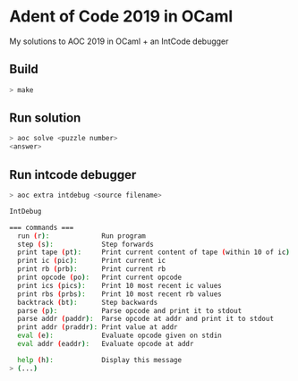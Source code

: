 # Adent of Code 2019 in OCaml
My solutions to AOC 2019 in OCaml + an IntCode debugger

## Build
```bash
> make
```

## Run solution
```bash
> aoc solve <puzzle number>
<answer>
```

## Run intcode debugger
```bash
> aoc extra intdebug <source filename>

IntDebug

=== commands ===
  run (r):             Run program
  step (s):            Step forwards
  print tape (pt):     Print current content of tape (within 10 of ic)
  print ic (pic):      Print current ic
  print rb (prb):      Print current rb
  print opcode (po):   Print current opcode
  print ics (pics):    Print 10 most recent ic values
  print rbs (prbs):    Print 10 most recent rb values
  backtrack (bt):      Step backwards
  parse (p):           Parse opcode and print it to stdout
  parse addr (paddr):  Parse opcode at addr and print it to stdout
  print addr (praddr): Print value at addr
  eval (e):            Evaluate opcode given on stdin
  eval addr (eaddr):   Evaluate opcode at addr

  help (h):            Display this message
> (...)
```